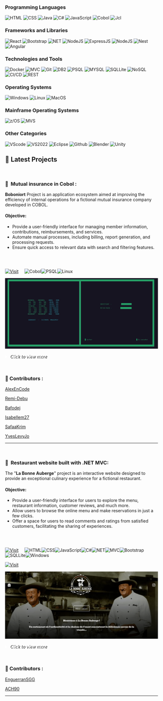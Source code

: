
### __Programming Languages__
![HTML](https://img.shields.io/badge/-HTML-white?logo=html5)
![CSS](https://img.shields.io/badge/-CSS-%2314c9c9?logo=css3)
![Java](https://img.shields.io/badge/-Java-%23c7182c?logo=)
![C#](https://img.shields.io/badge/-C%23-purple?logo=dotnet)
![JavaScript](https://img.shields.io/badge/-JavaScript-yellow?logo=javascript)
![Cobol](https://img.shields.io/badge/-Cobol-%231d2dde?logo=cobol)
![Jcl](https://img.shields.io/badge/-JCL-grey?logo=)


### __Frameworks and Libraries__
![React](https://img.shields.io/badge/-React-blue?logo=react)
![Bootstrap](https://img.shields.io/badge/-Bootstrap-%235818c7?logo=bootstrap)
![NET](https://img.shields.io/badge/-.NET-%237219d1?logo=dotnet)
![NodeJS](https://img.shields.io/badge/-Node.JS-%230d821f?logo=node.js)
![ExpressJS](https://img.shields.io/badge/-Express.JS-%230d521f?logo=express.js)
![NodeJS](https://img.shields.io/badge/-Vue.JS-%230a821f?logo=vue.js)
![Nest](https://img.shields.io/badge/-NestJS-%23c7182c?logo=nestjs)
![Angular](https://img.shields.io/badge/-Angular-red?logo=angular)

### __Technologies and Tools__
![Docker](https://img.shields.io/badge/-Docker-%231d5dde?logo=docker)
![MVC](https://img.shields.io/badge/-MVC-red?logo=mvc)
![Git](https://img.shields.io/badge/-Git-white?logo=git)
![DB2](https://img.shields.io/badge/-DB2-%230d521f?logo=db2)
![PSQL](https://img.shields.io/badge/-PostgreSQL-black?logo=PostgreSQL)
![MYSQL](https://img.shields.io/badge/-MySQL-orange?logo=mySQL)
![SQLLite](https://img.shields.io/badge/-SQLite-pink?logo=sqlite)
![NoSQL](https://img.shields.io/badge/-NoSQL-white?logo=mongodb)
![CI/CD](https://img.shields.io/badge/-CI/CD-yellow?logo=sql)
![REST](https://img.shields.io/badge/-REST-white?logo=rest)

### __Operating Systems__

![Windows](https://img.shields.io/badge/-Windows-purple?logo=microsoft)
![Linux](https://img.shields.io/badge/-Linux-blue?logo=linux)
![MacOS](https://img.shields.io/badge/-MacOS-black?logo=macos)

### __Mainframe Operating Systems__
![z/OS](https://img.shields.io/badge/-z/OS-%233d5dae?logo=z/os)
![MVS](https://img.shields.io/badge/-MVS-grey?logo=mvs)

### __Other Categories__
![VScode](https://img.shields.io/badge/-VSCode-blue?logo=vscode)
![VS2022](https://img.shields.io/badge/-VS2022-purple?logo=vscode)
![Eclipse](https://img.shields.io/badge/-Eclipse-grey?logo=eclipse)
![Github](https://img.shields.io/badge/-Github-black?logo=github)
![Blender](https://img.shields.io/badge/-Blender-brown?logo=blender)
![Unity](https://img.shields.io/badge/-Unity-black?logo=unity)


## 🚀 Latest Projects
<br>

### 💼&nbsp;  __Mutual insurance in Cobol :__


__Boboniort__ Project is an application ecosystem aimed at improving the efficiency of internal operations for a fictional mutual insurance company developed in COBOL.

#### Objective:

* Provide a user-friendly interface for managing member information, contributions, reimbursements, and services.
* Automate manual processes, including billing, report generation, and processing requests.
* Ensure quick access to relevant data with search and filtering features.
<br>
<br>

[![Visit](https://img.shields.io/badge/Visit-My%20Project-black)](https://github.com/Martial59110/Boboniort-Mutual-Insurance)&nbsp;&nbsp;&nbsp;&nbsp;
![Cobol](https://img.shields.io/badge/-Cobol-%231d2dde?logo=cobol)![PSQL](https://img.shields.io/badge/-PostgreSQL-black?logo=PostgreSQL)![Linux](https://img.shields.io/badge/-Linux-blue?logo=linux)

 [![Screenshot 1](./Img/Authentification-min.png)](https://github.com/Martial59110/Boboniort-Mutual-Insurance)
 
<details>
  <summary  style="color: white; text-shadow: 3px 1px 0px black; font-style: italic;">Click to view more </summary>
  <br>

  ![Screenshot 2](./Img/Contracts-min.png)
  ![Screenshot 3](./Img/Modify-Adherent-min.png)

  [![Visit](https://img.shields.io/badge/Visit-My%20Project-black)](https://github.com/Martial59110/Boboniort-Mutual-Insurance)

</details>

&nbsp;&nbsp;



### 👥  Contributors :

[AlexEnCode](https://github.com/AlexEnCode)

[Remi-Debu](https://github.com/Remi-Debu)

[Bafodej](https://github.com/bafodej)

[Isabellem27](https://github.com/isabellem27)

[SafaaKrim](https://github.com/SafaaKrim)

[YvesLevyJo](https://github.com/YvesLevyJo)

-------------------------------------------
<br>

### 🍖&nbsp;  __Restaurant website built with .NET MVC:__

The "__La Bonne Auberge__" project is an interactive website designed to provide an exceptional culinary experience for a fictional restaurant.

#### Objective:

* Provide a user-friendly interface for users to explore the menu, restaurant information, customer reviews, and much more.
* Allow users to browse the online menu and make reservations in just a few clicks.
* Offer a space for users to read comments and ratings from satisfied customers, facilitating the sharing of experiences.
<br>
<br>

[![Visit](https://img.shields.io/badge/Visit-My%20Project-black)](https://github.com/Martial59110/La-bonne-auberge)&nbsp;&nbsp;&nbsp;&nbsp;
![HTML](https://img.shields.io/badge/-HTML-white?logo=html5)![CSS](https://img.shields.io/badge/-CSS-%2314c9c9?logo=css3)![JavaScript](https://img.shields.io/badge/-JavaScript-yellow?logo=javascript)![C#](https://img.shields.io/badge/-C%23-purple?logo=dotnet)![NET](https://img.shields.io/badge/-.NET-%237219d1?logo=dotnet)![MVC](https://img.shields.io/badge/-MVC-red?logo=mvc)![Bootstrap](https://img.shields.io/badge/-Bootstrap-%235818c7?logo=bootstrap)![SQLLite](https://img.shields.io/badge/-SQLite-pink?logo=sqlite)![Windows](https://img.shields.io/badge/-Windows-purple?logo=microsoft)

[![Visit](https://img.shields.io/badge/Visit-My%20Website-black)](https://labonneaubergeapp.azurewebsites.net)

[![Screenshot 1](./Img/HomeLBA-min.png)](https://labonneaubergeapp.azurewebsites.net)
 
<details>
   <summary  style="color:white; text-shadow: 3px 1px 0px black; font-style: italic;">Click to view more </summary>
  <br>
  
  ![Screenshot 2](./Img/reservationLBA-min.png)
  ![Screenshot 3](./Img/reviewLBA-min.png)

  [![Visit](https://img.shields.io/badge/Visit-My%20Project-black)](https://github.com/Martial59110/La-bonne-auberge)
  [![Visit](https://img.shields.io/badge/Visit-My%20Website-black)](https://labonneaubergeapp.azurewebsites.net)

</details>

 
&nbsp;&nbsp;

### 👥  Contributors :

[EnguerranSGG](https://github.com/EnguerranSGG)

[ACH90](https://github.com/ACH90)

-------------------------------------------